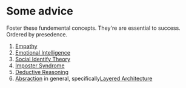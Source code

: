 # Some advice

Foster these fundemental concepts. They're are essential to success. Ordered by presedence.

1. [Empathy](http://en.wikipedia.org/wiki/Empathy)
2. [Emotional Intelligence](http://en.wikipedia.org/wiki/Emotional_intelligence)
3. [Social Identify Theory](http://en.wikipedia.org/wiki/Social_identity_theory)
4. [Imposter Syndrome](http://en.wikipedia.org/wiki/Impostor_syndrome)
5. [Deductive Reasoning](http://en.wikipedia.org/wiki/Deductive_reasoning)
6. [Absraction](http://en.wikipedia.org/wiki/Abstraction) in general, specifically[Layered Architecture](http://en.wikipedia.org/wiki/Abstraction_(computer_science)#Layered_architecture)
